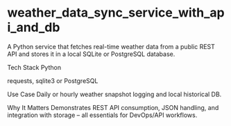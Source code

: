 # weather_data_sync_service_with_api_and_db
A Python service that fetches real-time weather data from a public REST API and stores it in a local SQLite or PostgreSQL database.

Tech Stack
Python

requests, sqlite3 or PostgreSQL

Use Case
Daily or hourly weather snapshot logging and local historical DB.

Why It Matters
Demonstrates REST API consumption, JSON handling, and integration with storage – all essentials for DevOps/API workflows.
